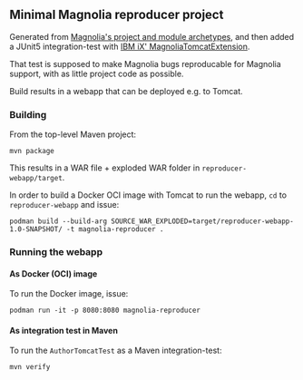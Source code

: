 ## Minimal Magnolia reproducer project

Generated from [Magnolia's project and module archetypes](https://docs.magnolia-cms.com/product-docs/6.3/developing/development-how-tos/how-to-use-magnolia-maven-archetypes/), and then added a JUnit5 integration-test with [IBM iX' MagnoliaTomcatExtension](https://github.com/IBM/magkit-test/tree/main/magkit-test-server#using-the-junit5-extension).

That test is supposed to make Magnolia bugs reproducable for Magnolia support, with as little project code as possible.

Build results in a webapp that can be deployed e.g. to Tomcat.

### Building
From the top-level Maven project:

```
mvn package
```

This results in a WAR file + exploded WAR folder in `reproducer-webapp/target`.

In order to build a Docker OCI image with Tomcat to run the webapp, `cd` to `reproducer-webapp` and issue:

```
podman build --build-arg SOURCE_WAR_EXPLODED=target/reproducer-webapp-1.0-SNAPSHOT/ -t magnolia-reproducer .
```

### Running the webapp
#### As Docker (OCI) image
To run the Docker image, issue:

```
podman run -it -p 8080:8080 magnolia-reproducer
```

#### As integration test in Maven
To run the `AuthorTomcatTest` as a Maven integration-test:

```
mvn verify
```
